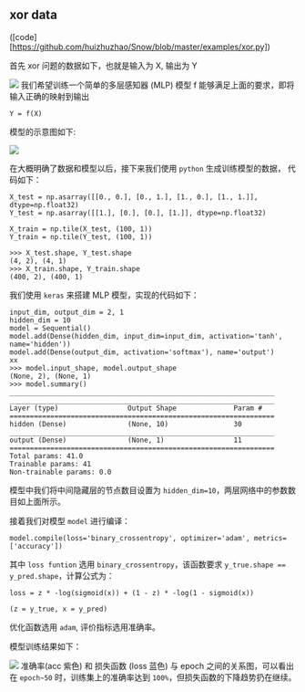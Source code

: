 ## xor data 
([code][https://github.com/huizhuzhao/Snow/blob/master/examples/xor.py])

首先 xor 问题的数据如下，也就是输入为 X, 输出为 Y

![](http://oe5p7f8mz.bkt.clouddn.com/xor_x_y.png)
我们希望训练一个简单的多层感知器 (MLP) 模型 f 能够满足上面的要求，即将输入正确的映射到输出
```
Y = f(X)
```

模型的示意图如下:

![](http://ojwkl64pe.bkt.clouddn.com/xor_mlp.png?imageView2/2/h/200)

在大概明确了数据和模型以后，接下来我们使用 `python` 生成训练模型的数据， 代码如下：
```
X_test = np.asarray([[0., 0.], [0., 1.], [1., 0.], [1., 1.]], dtype=np.float32)
Y_test = np.asarray([[1.], [0.], [0.], [1.]], dtype=np.float32)

X_train = np.tile(X_test, (100, 1))
Y_train = np.tile(Y_test, (100, 1))

>>> X_test.shape, Y_test.shape
(4, 2), (4, 1)
>>> X_train.shape, Y_train.shape
(400, 2), (400, 1)
```

我们使用 `keras` 来搭建 MLP 模型，实现的代码如下：

```
input_dim, output_dim = 2, 1
hidden_dim = 10
model = Sequential()
model.add(Dense(hidden_dim, input_dim=input_dim, activation='tanh', name='hidden'))
model.add(Dense(output_dim, activation='softmax'), name='output')
xx
>>> model.input_shape, model.output_shape
(None, 2), (None, 1)
>>> model.summary()
_________________________________________________________________
_________________________________________________________________
Layer (type)                 Output Shape              Param #   
=================================================================
hidden (Dense)               (None, 10)                30        
_________________________________________________________________
output (Dense)               (None, 1)                 11        
=================================================================
Total params: 41.0
Trainable params: 41
Non-trainable params: 0.0
```

模型中我们将中间隐藏层的节点数目设置为 `hidden_dim=10`，两层网络中的参数数目如上面所示。

接着我们对模型 `model` 进行编译：

```
model.compile(loss='binary_crossentropy', optimizer='adam', metrics=['accuracy'])
```

其中 `loss funtion` 选用 `binary_crossentropy`，该函数要求 `y_true.shape == y_pred.shape`，计算公式为：

```
loss = z * -log(sigmoid(x)) + (1 - z) * -log(1 - sigmoid(x))
 
(z = y_true, x = y_pred)
```

优化函数选用 `adam`, 评价指标选用准确率。

模型训练结果如下：

![](http://ojwkl64pe.bkt.clouddn.com/xor_res.png?imageView2/2/h/400) 准确率(acc 紫色) 和 损失函数 (loss 蓝色) 与 epoch 之间的关系图，可以看出在 `epoch~50` 时，训练集上的准确率达到 `100%`，但损失函数的下降趋势扔在继续。

